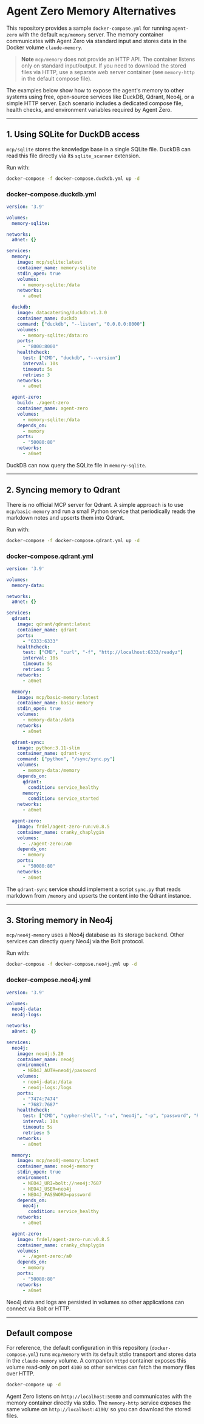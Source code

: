 # Agent Zero Memory Alternatives

This repository provides a sample `docker-compose.yml` for running
`agent-zero` with the default `mcp/memory` server.  The memory container
communicates with Agent Zero via standard input and stores data in the
Docker volume `claude-memory`.

> **Note**
> `mcp/memory` does not provide an HTTP API. The container listens only on
> standard input/output. If you need to download the stored files via HTTP,
> use a separate web server container (see `memory-http` in the default
> compose file).

The examples below show how to expose the agent's memory to other
systems using free, open‑source services like DuckDB, Qdrant, Neo4j, or
a simple HTTP server. Each scenario includes a dedicated compose file,
health checks, and environment variables required by Agent Zero.

---

## 1. Using SQLite for DuckDB access

`mcp/sqlite` stores the knowledge base in a single SQLite file.  DuckDB
can read this file directly via its `sqlite_scanner` extension.

Run with:

```bash
docker-compose -f docker-compose.duckdb.yml up -d
```

### docker-compose.duckdb.yml
```yaml
version: '3.9'

volumes:
  memory-sqlite:

networks:
  a0net: {}

services:
  memory:
    image: mcp/sqlite:latest
    container_name: memory-sqlite
    stdin_open: true
    volumes:
      - memory-sqlite:/data
    networks:
      - a0net

  duckdb:
    image: datacatering/duckdb:v1.3.0
    container_name: duckdb
    command: ["duckdb", "--listen", "0.0.0.0:8000"]
    volumes:
      - memory-sqlite:/data:ro
    ports:
      - "8000:8000"
    healthcheck:
      test: ["CMD", "duckdb", "--version"]
      interval: 10s
      timeout: 5s
      retries: 3
    networks:
      - a0net

  agent-zero:
    build: ./agent-zero
    container_name: agent-zero
    volumes:
      - memory-sqlite:/data
    depends_on:
      - memory
    ports:
      - "50080:80"
    networks:
      - a0net
```

DuckDB can now query the SQLite file in `memory-sqlite`.

---

## 2. Syncing memory to Qdrant

There is no official MCP server for Qdrant.  A simple approach is to
use `mcp/basic-memory` and run a small Python service that periodically
reads the markdown notes and upserts them into Qdrant.

Run with:

```bash
docker-compose -f docker-compose.qdrant.yml up -d
```

### docker-compose.qdrant.yml
```yaml
version: '3.9'

volumes:
  memory-data:

networks:
  a0net: {}

services:
  qdrant:
    image: qdrant/qdrant:latest
    container_name: qdrant
    ports:
      - "6333:6333"
    healthcheck:
      test: ["CMD", "curl", "-f", "http://localhost:6333/readyz"]
      interval: 10s
      timeout: 5s
      retries: 5
    networks:
      - a0net

  memory:
    image: mcp/basic-memory:latest
    container_name: basic-memory
    stdin_open: true
    volumes:
      - memory-data:/data
    networks:
      - a0net

  qdrant-sync:
    image: python:3.11-slim
    container_name: qdrant-sync
    command: ["python", "/sync/sync.py"]
    volumes:
      - memory-data:/memory
    depends_on:
      qdrant:
        condition: service_healthy
      memory:
        condition: service_started
    networks:
      - a0net

  agent-zero:
    image: frdel/agent-zero-run:v0.8.5
    container_name: cranky_chaplygin
    volumes:
      - ./agent-zero:/a0
    depends_on:
      - memory
    ports:
      - "50080:80"
    networks:
      - a0net
```

The `qdrant-sync` service should implement a script `sync.py` that
reads markdown from `/memory` and upserts the content into the Qdrant
instance.

---

## 3. Storing memory in Neo4j

`mcp/neo4j-memory` uses a Neo4j database as its storage backend.  Other
services can directly query Neo4j via the Bolt protocol.

Run with:

```bash
docker-compose -f docker-compose.neo4j.yml up -d
```

### docker-compose.neo4j.yml
```yaml
version: '3.9'

volumes:
  neo4j-data:
  neo4j-logs:

networks:
  a0net: {}

services:
  neo4j:
    image: neo4j:5.20
    container_name: neo4j
    environment:
      - NEO4J_AUTH=neo4j/password
    volumes:
      - neo4j-data:/data
      - neo4j-logs:/logs
    ports:
      - "7474:7474"
      - "7687:7687"
    healthcheck:
      test: ["CMD", "cypher-shell", "-u", "neo4j", "-p", "password", "RETURN 1"]
      interval: 10s
      timeout: 5s
      retries: 5
    networks:
      - a0net

  memory:
    image: mcp/neo4j-memory:latest
    container_name: neo4j-memory
    stdin_open: true
    environment:
      - NEO4J_URI=bolt://neo4j:7687
      - NEO4J_USER=neo4j
      - NEO4J_PASSWORD=password
    depends_on:
      neo4j:
        condition: service_healthy
    networks:
      - a0net

  agent-zero:
    image: frdel/agent-zero-run:v0.8.5
    container_name: cranky_chaplygin
    volumes:
      - ./agent-zero:/a0
    depends_on:
      - memory
    ports:
      - "50080:80"
    networks:
      - a0net
```

Neo4j data and logs are persisted in volumes so other applications can
connect via Bolt or HTTP.

---

## Default compose

For reference, the default configuration in this repository
(`docker-compose.yml`) runs `mcp/memory` with its default stdio
transport and stores data in the `claude-memory` volume.  A companion
`httpd` container exposes this volume read‑only on port `4100` so other
services can fetch the memory files over HTTP.

```bash
docker-compose up -d
```

Agent Zero listens on `http://localhost:50080` and communicates with the
memory container directly via stdio. The `memory-http` service exposes
the same volume on `http://localhost:4100/` so you can download the
stored files.
